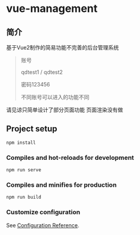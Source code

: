 # vue-management

## 简介

基于Vue2制作的简易功能不完善的后台管理系统

> 账号
> 
> qdtest1 / qdtest2
> 
> 密码123456
> 
> 不同账号可以进入的功能不同

请见谅只简单设计了部分页面功能 页面渲染没有做

## Project setup

```
npm install
```

### Compiles and hot-reloads for development

```
npm run serve
```

### Compiles and minifies for production

```
npm run build
```

### Customize configuration

See [Configuration Reference](https://cli.vuejs.org/config/).
